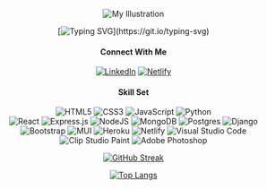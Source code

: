 
<div align='center'>

   ![My Illustration](https://i.imgur.com/hOH4H2H.png)
  
[![Typing SVG](https://readme-typing-svg.demolab.com?font=Poppins&duration=2500&pause=350&color=FF7AAA&center=true&width=435&lines=Hi%2C+I'm+Angel.;Welcome+to+my+little+coding+corner!)](https://git.io/typing-svg)

  #### Connect With Me
  
[![LinkedIn](https://img.shields.io/badge/linkedin-%230077B5.svg?style=flat&logo=linkedin&logoColor=white)](https://www.linkedin.com/in/angel-q-zhou/)
[![Netlify](https://img.shields.io/badge/portfolio-%23ff5a5f.svg?style=flat&logo=netlify&logoColor=white)](https://angel-zhou.netlify.app/)
  
  #### Skill Set
  
![HTML5](https://img.shields.io/badge/html5-%23E34F26.svg?style=flat-square&logo=html5&logoColor=white)
![CSS3](https://img.shields.io/badge/css3-%231572B6.svg?style=flat-square&logo=css3&logoColor=white)
![JavaScript](https://img.shields.io/badge/javascript-%23323330.svg?style=flat-square&logo=javascript&logoColor=%23F7DF1E)
![Python](https://img.shields.io/badge/python-3670A0?style=flat-square&logo=python&logoColor=ffdd54)
  <br>
![React](https://img.shields.io/badge/react-%2320232a.svg?style=flat-square&logo=react&logoColor=%2361DAFB)
![Express.js](https://img.shields.io/badge/express.js-%23404d59.svg?style=flat-square&logo=express&logoColor=%2361DAFB)
![NodeJS](https://img.shields.io/badge/node.js-6DA55F?style=flat-square&logo=node.js&logoColor=white)
![MongoDB](https://img.shields.io/badge/MongoDB-%234ea94b.svg?style=flat-square&logo=mongodb&logoColor=white)
![Postgres](https://img.shields.io/badge/postgres-%23316192.svg?style=flat-square&logo=postgresql&logoColor=white)
![Django](https://img.shields.io/badge/django-%23092E20.svg?style=flat-square&logo=django&logoColor=white)
  <br>
![Bootstrap](https://img.shields.io/badge/bootstrap-%23563D7C.svg?style=flat-square&logo=bootstrap&logoColor=white)
![MUI](https://img.shields.io/badge/MUI-%230081CB.svg?style=flat-square&logo=mui&logoColor=white)
![Heroku](https://img.shields.io/badge/heroku-%23430098.svg?style=flat-square&logo=heroku&logoColor=white)
![Netlify](https://img.shields.io/badge/netlify-%23000000.svg?style=flat-square&logo=netlify&logoColor=#00C7B7)
![Visual Studio Code](https://img.shields.io/badge/Visual%20Studio%20Code-0078d7.svg?style=flat-square&logo=visual-studio-code&logoColor=white)
![Clip Studio Paint](https://shields.io/badge/clip%20studio%20paint-0AC18E?style=flat-square)
![Adobe Photoshop](https://img.shields.io/badge/adobe%20photoshop-%2331A8FF.svg?style=flat-square&logo=adobe%20photoshop&logoColor=white)

  
[![GitHub Streak](http://github-readme-streak-stats.herokuapp.com?user=angel-zh&theme=dracula&border_radius=5&fire=69DDD1&stroke=69DDD1&dates=C0ECE6)](https://git.io/streak-stats)
 
[![Top Langs](https://github-readme-stats.vercel.app/api/top-langs/?username=angel-zh&theme=dracula&layout=compact)](https://github.com/anuraghazra/github-readme-stats)
  
</div>
